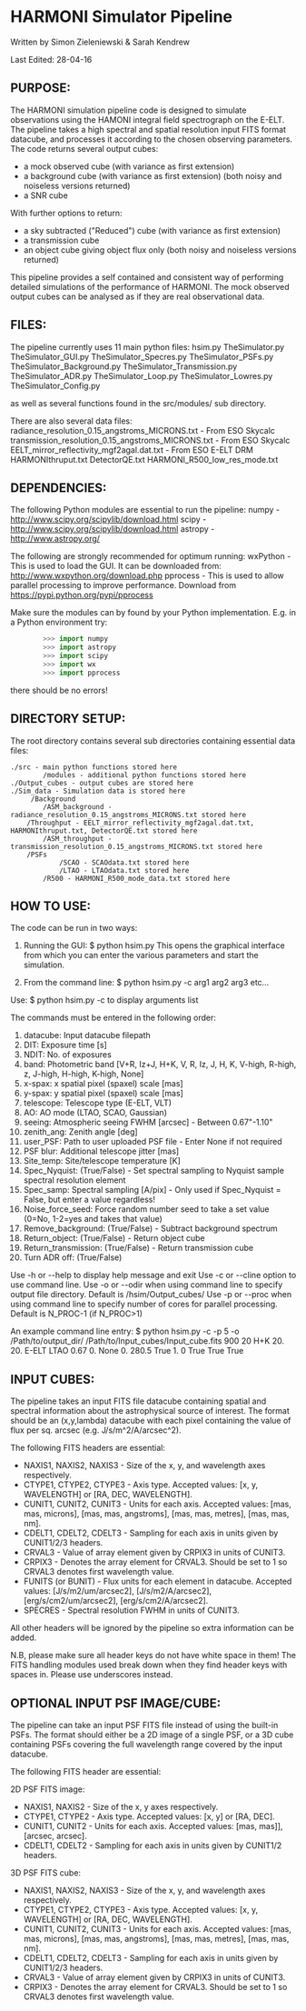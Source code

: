 # HARMONI Simulator Pipeline

Written by Simon Zieleniewski & Sarah Kendrew

Last Edited: 28-04-16


## PURPOSE:

The HARMONI simulation pipeline code is designed to simulate observations using the HAMONI integral field spectrograph on the E-ELT. The pipeline takes a high spectral and spatial resolution input FITS format datacube, and processes it according to the chosen observing parameters. The code returns several output cubes:
 - a mock observed cube (with variance as first extension)
 - a background cube (with variance as first extension) (both noisy and noiseless versions returned)
 - a SNR cube

With further options to return:
 - a sky subtracted ("Reduced") cube (with variance as first extension)
 - a transmission cube
 - an object cube giving object flux only (both noisy and noiseless versions returned)

This pipeline provides a self contained and consistent way of performing detailed simulations of the performance of HARMONI. The mock observed output cubes can be analysed as if they are real observational data.


## FILES:

The pipeline currently uses 11 main python files:
hsim.py
TheSimulator.py
TheSimulator_GUI.py
TheSimulator_Specres.py
TheSimulator_PSFs.py
TheSimulator_Background.py
TheSimulator_Transmission.py
TheSimulator_ADR.py
TheSimulator_Loop.py
TheSimulator_Lowres.py
TheSimulator_Config.py

as well as several functions found in the src/modules/ sub directory.

There are also several data files:
radiance_resolution_0.15_angstroms_MICRONS.txt - From ESO Skycalc
transmission_resolution_0.15_angstroms_MICRONS.txt - From ESO Skycalc
EELT_mirror_reflectivity_mgf2agal.dat.txt - From ESO E-ELT DRM
HARMONIthruput.txt
DetectorQE.txt
HARMONI_R500_low_res_mode.txt


## DEPENDENCIES:

The following Python modules are essential to run the pipeline:
numpy - http://www.scipy.org/scipylib/download.html
scipy - http://www.scipy.org/scipylib/download.html
astropy - http://www.astropy.org/

The following are strongly recommended for optimum running:
wxPython - This is used to load the GUI. It can be downloaded from: http://www.wxpython.org/download.php
pprocess - This is used to allow parallel processing to improve performance. Download from https://pypi.python.org/pypi/pprocess


Make sure the modules can by found by your Python implementation. E.g. in a Python environment try:
```python
        >>> import numpy
        >>> import astropy
        >>> import scipy
        >>> import wx
        >>> import pprocess
```

there should be no errors!


## DIRECTORY SETUP:

The root directory contains several sub directories containing essential data files:

```
./src - main python functions stored here
        /modules - additional python functions stored here
./Output_cubes - output cubes are stored here
./Sim_data - Simulation data is stored here
	 /Background
		/ASM_background - radiance_resolution_0.15_angstroms_MICRONS.txt stored here
	/Throughput - EELT_mirror_reflectivity_mgf2agal.dat.txt, HARMONIthruput.txt, DetectorQE.txt stored here
		/ASM_throughput - transmission_resolution_0.15_angstroms_MICRONS.txt stored here
	/PSFs
	        /SCAO - SCAOdata.txt stored here
	        /LTAO - LTAOdata.txt stored here
        /R500 - HARMONI_R500_mode_data.txt stored here
```

## HOW TO USE:

The code can be run in two ways:

1. Running the GUI:
$ python hsim.py
This opens the graphical interface from which you can enter the various parameters and start the simulation.

2. From the command line:
$ python hsim.py -c arg1 arg2 arg3 etc…

Use:
$ python hsim.py -c
to display arguments list
	
The commands must be entered in the following order:
1. datacube: Input datacube filepath
2. DIT: Exposure time [s]
3. NDIT: No. of exposures
4. band: Photometric band [V+R, Iz+J, H+K, V, R, Iz, J, H, K, V-high, R-high, z, J-high, H-high, K-high, None]
5. x-spax: x spatial pixel (spaxel) scale [mas]
6. y-spax: y spatial pixel (spaxel) scale [mas]
7. telescope: Telescope type (E-ELT, VLT)
8. AO: AO mode (LTAO, SCAO, Gaussian)
9. seeing: Atmospheric seeing FWHM [arcsec] - Between 0.67"-1.10"
10. zenith_ang: Zenith angle [deg]
11. user_PSF: Path to user uploaded PSF file - Enter None if not required
12. PSF blur: Additional telescope jitter [mas]
13. Site_temp: Site/telescope temperature [K]
14. Spec_Nyquist: (True/False) - Set spectral sampling to Nyquist sample spectral resolution element
15. Spec_samp: Spectral sampling [A/pix] - Only used if Spec_Nyquist = False, but enter a value regardless!
16. Noise_force_seed: Force random number seed to take a set value (0=No, 1-2=yes and takes that value)
17. Remove_background: (True/False) - Subtract background spectrum
18. Return_object: (True/False) - Return object cube
19. Return_transmission: (True/False) - Return transmission cube
20. Turn ADR off: (True/False)

Use -h or --help to display help message and exit
Use -c or --cline option to use command line.
Use -o or --odir when using command line to specify output file directory. Default is /hsim/Output_cubes/
Use -p or --proc when using command line to specify number of cores for parallel processing. Default is N_PROC-1 (if N_PROC>1)

An example command line entry:
$ python hsim.py -c -p 5 -o /Path/to/output_dir/ /Path/to/Input_cubes/Input_cube.fits 900 20 H+K 20. 20. E-ELT LTAO 0.67 0. None 0. 280.5 True 1. 0 True True True


## INPUT CUBES:

The pipeline takes an input FITS file datacube containing spatial and spectral information about the astrophysical source of interest. The format should be an (x,y,lambda) datacube with each pixel containing the value of flux per sq. arcsec (e.g. J/s/m^2/A/arcsec^2).

The following FITS headers are essential:

- NAXIS1, NAXIS2, NAXIS3 - Size of the x, y, and wavelength axes respectively.
- CTYPE1, CTYPE2, CTYPE3 - Axis type. Accepted values: [x, y, WAVELENGTH] or [RA, DEC, WAVELENGTH].
- CUNIT1, CUNIT2, CUNIT3 - Units for each axis. Accepted values: [mas, mas, microns], [mas, mas, angstroms], [mas, mas, metres], [mas, mas, nm].
- CDELT1, CDELT2, CDELT3 - Sampling for each axis in units given by CUNIT1/2/3 headers.
- CRVAL3 - Value of array element given by CRPIX3 in units of CUNIT3.
- CRPIX3 - Denotes the array element for CRVAL3. Should be set to 1 so CRVAL3 denotes first wavelength value.
- FUNITS (or BUNIT) - Flux units for each element in datacube. Accepted values: [J/s/m2/um/arcsec2], [J/s/m2/A/arcsec2], [erg/s/cm2/um/arcsec2], [erg/s/cm2/A/arcsec2].
- SPECRES - Spectral resolution FWHM in units of CUNIT3.

All other headers will be ignored by the pipeline so extra information can be added.

N.B, please make sure all header keys do not have white space in them! The FITS handling modules used break down when they find header keys with spaces in. Please use underscores instead.


## OPTIONAL INPUT PSF IMAGE/CUBE:

The pipeline can take an input PSF FITS file instead of using the built-in PSFs. The format should either be a 2D image of a single PSF, or a 3D cube containing PSFs covering the full wavelength range covered by the input datacube.

The following FITS header are essential:

2D PSF FITS image:
- NAXIS1, NAXIS2 - Size of the x, y axes respectively.
- CTYPE1, CTYPE2 - Axis type. Accepted values: [x, y] or [RA, DEC].
- CUNIT1, CUNIT2 - Units for each axis. Accepted values: [mas, mas]], [arcsec, arcsec].
- CDELT1, CDELT2 - Sampling for each axis in units given by CUNIT1/2 headers.

3D PSF FITS cube:
- NAXIS1, NAXIS2, NAXIS3 - Size of the x, y, and wavelength axes respectively.
- CTYPE1, CTYPE2, CTYPE3 - Axis type. Accepted values: [x, y, WAVELENGTH] or [RA, DEC, WAVELENGTH].
- CUNIT1, CUNIT2, CUNIT3 - Units for each axis. Accepted values: [mas, mas, microns], [mas, mas, angstroms], [mas, mas, metres], [mas, mas, nm].
- CDELT1, CDELT2, CDELT3 - Sampling for each axis in units given by CUNIT1/2/3 headers.
- CRVAL3 - Value of array element given by CRPIX3 in units of CUNIT3.
- CRPIX3 - Denotes the array element for CRVAL3. Should be set to 1 so CRVAL3 denotes first wavelength value.





